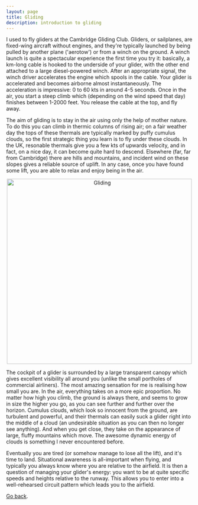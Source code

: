 ```yaml
---
layout: page
title: Gliding
description: introduction to gliding
---
```


I used to fly gliders at the Cambridge Gliding Club. Gliders, or sailplanes, are fixed-wing aircraft without engines, and they're typically launched by being pulled by another plane ('aerotow') or from a winch on the ground. A winch launch is quite a spectacular experience the first time you try it: basically, a km-long cable is hooked to the underside of your glider, with the other end attached to a large diesel-powered winch. After an appropriate signal, the winch driver accelerates the engine which spools in the cable. Your glider is accelerated and becomes airborne almost instantaneously. The acceleration is impressive: 0 to 60 kts in around 4-5 seconds. Once in the air, you start a steep climb which (depending on the wind speed that day) finishes between 1-2000 feet. You release the cable at the top, and fly away.

The aim of gliding is to stay in the air using only the help of mother nature. To do this you can climb in thermic columns of rising air; on a fair weather day the tops of these thermals are typically marked by puffy cumulus clouds, so the first strategic thing you learn is to fly under these clouds. In the UK, resonable thermals give you a few kts of upwards velocity, and in fact, on a nice day, it can become quite hard to descend. Elsewhere (far, far from Cambridge) there are hills and mountains, and incident wind on these slopes gives a reliable source of uplift. In any case, once you have found some lift, you are able to relax and enjoy being in the air.

<p align="center">
<img src="/assets/images/IMG_5559-2.jpg" width="500" alt="Gliding">
</p>

The cockpit of a glider is surrounded by a large transparent canopy which gives excellent visibility all around you (unlike the small portholes of commercial airliners). The most amazing sensation for me is realising how small you are. In the air, everything takes on a more epic proportion. No matter how high you climb, the ground is always there, and seems to grow in size the higher you go, as you can see further and further over the horizon. Cumulus clouds, which look so innocent from the ground, are turbulent and powerful, and their thermals can easily suck a glider right into the middle of a cloud (an undesirable situation as you can then no longer see anything). And when you get close, they take on the appearance of large, fluffy mountains which move. The awesome dynamic energy of clouds is something I never encountered before. 

Eventually you are tired (or somehow manage to lose all the lift), and it's time to land. Situational awareness is all-important when flying, and typically you always know where you are relative to the airfield. It is then a question of managing your glider's energy: you want to be at quite specific speeds and heights relative to the runway. This allows you to enter into a well-rehearsed circuit pattern which leads you to the airfield. 



[Go back](/index.html).

